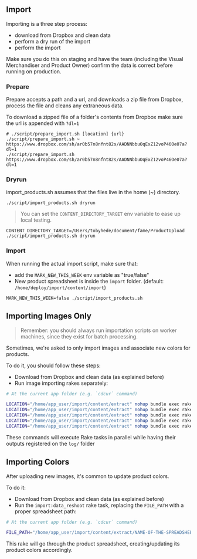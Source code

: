 ## Import

Importing is a three step process:

- download from Dropbox and clean data
- perform a dry run of the import
- perform the import

Make sure you do this on staging and have the team (including the Visual Merchandiser and Product Owner) confirm the data is correct before running on production.

### Prepare

Prepare accepts a path and a url, and downloads a zip file from Dropbox, process the file and cleans any extraneous data.

To download a zipped file of a folder's contents from Dropbox make sure the url is appended with `?dl=1`


```
# ./script/prepare_import.sh [location] {url}
./script/prepare_import.sh ~ https://www.dropbox.com/sh/ar0b57n8nfnt82s/AADNNbbuOqExZ12voP46Oe07a?dl=1
./script/prepare_import.sh https://www.dropbox.com/sh/ar0b57n8nfnt82s/AADNNbbuOqExZ12voP46Oe07a?dl=1
```

### Dryrun

import_products.sh assumes that the files live in the home (~) directory.

```
./script/import_products.sh dryrun
```

> You can set the `CONTENT_DIRECTORY_TARGET` env variable to ease up local testing.

```shell
CONTENT_DIRECTORY_TARGET=/Users/tobyhede/document/fame/ProductUpload ./script/import_products.sh dryrun
```

### Import

When running the actual import script, make sure that:

- add the `MARK_NEW_THIS_WEEK` env variable as "true/false"
- New product spreadsheet is inside the `import` folder. (default: `/home/deploy/import/content/import`)

```
MARK_NEW_THIS_WEEK=false ./script/import_products.sh
```

## Importing Images Only

> Remember: you should always run importation scripts on worker machines, since they exist for batch processing.

Sometimes, we're asked to only import images and associate new colors for products.

To do it, you should follow these steps:

- Download from Dropbox and clean data (as explained before)
- Run image importing rakes separately:

```bash
# At the current app folder (e.g. `cdcur` command)

LOCATION="/home/app_user/import/content/extract" nohup bundle exec rake import:product:images > log/products_import.log &
LOCATION="/home/app_user/import/content/extract" nohup bundle exec rake import:customization:images > log/customizations_import.log &
LOCATION="/home/app_user/import/content/extract" nohup bundle exec rake import:moodboard:images > log/moodboards_import.log &
LOCATION="/home/app_user/import/content/extract" nohup bundle exec rake import:song:images > log/songs_import.log &
LOCATION="/home/app_user/import/content/extract" nohup bundle exec rake import:render3d:images > log/render3d_import.log &
```

These commands will execute Rake tasks in parallel while having their outputs registered on the `log/` folder

## Importing Colors

After uploading new images, it's common to update product colors.

To do it:

- Download from Dropbox and clean data (as explained before)
- Run the `import:data_reshoot` rake task, replacing the `FILE_PATH` with a proper spreadsheet path:

```bash
# At the current app folder (e.g. `cdcur` command)

FILE_PATH="/home/app_user/import/content/extract/NAME-OF-THE-SPREADSHEET.xlsx" bundle exec rake import:data_reshoot
```

This rake will go through the product spreadsheet, creating/updating its product colors accordingly. 
